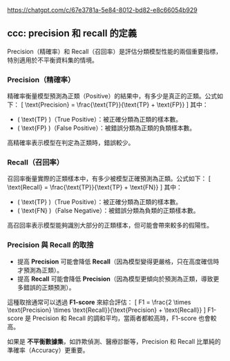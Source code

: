 https://chatgpt.com/c/67e3781a-5e84-8012-bd82-e8c66054b929

## ccc:  precision 和 recall 的定義

Precision（精確率）和 Recall（召回率）是評估分類模型性能的兩個重要指標，特別適用於不平衡資料集的情境。

### Precision（精確率）
精確率衡量模型預測為正類（Positive）的結果中，有多少是真正的正類。公式如下：
\[
\text{Precision} = \frac{\text{TP}}{\text{TP} + \text{FP}}
\]
其中：
- \( \text{TP} \)（True Positive）：被正確分類為正類的樣本數。
- \( \text{FP} \)（False Positive）：被錯誤分類為正類的負類樣本數。

高精確率表示模型在判定為正類時，錯誤較少。

### Recall（召回率）
召回率衡量實際的正類樣本中，有多少被模型正確預測為正類。公式如下：
\[
\text{Recall} = \frac{\text{TP}}{\text{TP} + \text{FN}}
\]
其中：
- \( \text{TP} \)（True Positive）：被正確分類為正類的樣本數。
- \( \text{FN} \)（False Negative）：被錯誤分類為負類的正類樣本數。

高召回率表示模型能夠識別大部分的正類樣本，但可能會帶來較多的假陽性。

### Precision 與 Recall 的取捨
- 提高 **Precision** 可能會降低 **Recall**（因為模型變得更嚴格，只在高度確信時才預測為正類）。
- 提高 **Recall** 可能會降低 **Precision**（因為模型更傾向於預測為正類，導致更多錯誤的正類預測）。

這種取捨通常可以透過 **F1-score** 來綜合評估：
\[
F1 = \frac{2 \times \text{Precision} \times \text{Recall}}{\text{Precision} + \text{Recall}}
\]
F1-score 是 Precision 和 Recall 的調和平均，當兩者都較高時，F1-score 也會較高。

如果是 **不平衡數據集**，如詐欺偵測、醫療診斷等，Precision 和 Recall 比單純的準確率（Accuracy）更重要。